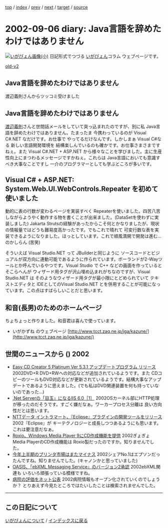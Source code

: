 [top](https://igapyon.github.io/diary/) 
 / [index](https://igapyon.github.io/diary/2002/index.html) 
 / [prev](https://igapyon.github.io/diary/2002/ig020909.html) 
 / [next](https://igapyon.github.io/diary/2002/ig020905.html) 
 / [target](https://igapyon.github.io/diary/2002/ig020906.html) 
 / [source](https://github.com/igapyon/diary/blob/gh-pages/2002/ig020906.html.src.md) 

2002-09-06 diary: Java言語を辞めたわけではありません
=====================================================================================================
[![いがぴょん画像(小)](https://igapyon.github.io/diary/images/iga200306s.jpg "いがぴょん")](https://igapyon.github.io/diary/memo/memoigapyon.html) 日記形式でつづる [いがぴょん](https://igapyon.github.io/diary/memo/memoigapyon.html)コラム ウェブページです。

[old-v2](ig020906-orig.html)

## Java言語を辞めたわけではありません

渡辺義則さんからツッコミ受けました


## Java言語を辞めたわけではありません

[渡辺義則](http://d.hatena.ne.jp/a-san/)さんと世間話メールをしていて突っ込まれたのですが、別に私
Java言語を辞めたわけではありません。たまったま 今携わっているのが Visual C#.NET なだけです。お仕事で やってるだけなんです。しかしまぁ Visual C#なる 新しい言語開発環境を 結構楽しんでいるのも確かです。お仕事さまさまですねぇ。また Visual C#.NET + ASP.NET から様々なことを学びました。主に生産性向上にまつわるメッセージですかねぇ。これらは
Java言語においても意識すべき大事なことですし 一介のプログラマーとしても学ぶところが多いです。

## Visual C# + ASP.NET: System.Web.UI.WebControls.Repeater を初めて使いました

動的に表の行数が変わるページを実装すべく Repeaterを使いました。四苦八苦しながらようやく動作する物を書くことが出来ました。(DataSetを使わずに実装しました)
Jakarta Strutsの経験があったからこそ何とかなりましたが、現状の情報量ではどうも難易度高かったです。でもこれで晴れて 可変行数な表を実装できるようになりました。ほっとしています。これで順風満開で開発は進む…のかしらん
(苦笑)

そういえば Visual Studio.NET って JBuilderと同じように ソースコードとビジュアルが双方向に連動可能であるように作られています。ボーランドが2-Wayツールとか呼んでいるやつです。Visual
Studio で C++ などの画面を作っていると そこらへんが ウィザード用タグが沢山埋め込まれがちなのですが、Visual
Studio.NET は そのようなウィザード用タグが最小限にとどめられていて テキストエディタと
IDEとしてのVisual Studio.NET とを併用することが可能になっています。この点はすばらしいことだと思います。

## 和音(長男)のためのホームページ

ちょちょっと作りました。和音君は喜んで使っています。

* いがかずね のウェブページ
  [http://www.tcct.zaq.ne.jp/iga/kazune/](http://www.tcct.zaq.ne.jp/iga/kazune/)

## 世間のニュースから () 2002

* [Easy CD Creator 5 Platinum Ver 5.3.1 アップデートプログラム リリース](http://www.roxio.co.jp/products/ecdc5/index.html)  2002DVD+R DVD+RWへの対応などが追加されているようです。また CDコピーのツールもDVD対応などが更新されているようです。結構大事なアップデートであるように思えました。(でも私はDVD関連装置を何も持っていないのであった…)
* [.Net Serverの「目玉」になるIIS 6.0［1］](http://www.zdnet.co.jp/enterprise/0209/03/nw_01.html)  2002OSカーネル部にHTTP処理が移ったのだそうです。すごく嫌だなぁ。ワーカープロセス分離は 良い方向性だとは思います。
* [NTTデータ イントラマート、『Eclipse』プラグインの開発ツールをリリース](http://linux.ascii24.com/linux/news/today/2002/09/04/638374-000.html)  2002『Eclipse』が キーテクノロジーと成長しつつあるようにも思います。これは要注意だなぁ。
* [Roxio、Windows Media Player 9にCD作成機能を提供](http://www.zdnet.co.jp/news/0209/06/nebt_17.html)  2002ぎょぎょ Media PlayerのCD作成機能は Roxio製だったのですか。知りませんでした。
* [今年上半期のプリンタ市場はまたマイナス](http://www.zdnet.co.jp/news/0209/05/njbt_07.html)  2002シェアNo.1はエプソンだったんですね。知りませんでした。(キャノンかと思っていました)
* [OASIS、「ebXML Messaging Service」のバージョン2承認](http://biztech.nikkeibp.co.jp/wcs/show/leaf/CID/onair/biztech/comp/205257)  2002ebXML関連も いろいろ頑張っている模様ですね。
* [病院の評価をネット公表](http://jcqhc.or.jp/)  2002病院情報もオープン化されていくのでしょうか？ とりあえず今見たところではたいしたことは検索されませんでした。

----------------------------------------------------------------------------------------------------

## この日記について
[いがぴょんについて](https://igapyon.github.io/diary/memo/memoigapyon.html) / [インデックスに戻る](https://igapyon.github.io/diary/idxall.html)
